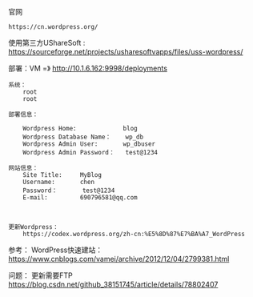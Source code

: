 官网
	
	https://cn.wordpress.org/


使用第三方UShareSoft : 
	https://sourceforge.net/projects/usharesoftvapps/files/uss-wordpress/

部署：VM =》
	http://10.1.6.162:9998/deployments

	系统：
		root
		root

	部署信息：
	
		Wordpress Home: 			blog
		Wordpress Database Name：	wp_db
		Wordpress Admin User:		wp_dbuser
		Wordpress Admin Password：	test@1234
	
	网站信息：
		Site Title:		MyBlog
		Username:		chen
		Password：		test@1234
		E-mail:			690796581@qq.com
		
		
		
	更新Wordpress：
		https://codex.wordpress.org/zh-cn:%E5%8D%87%E7%BA%A7_WordPress
	
	
参考：
	WordPress快速建站：
		https://www.cnblogs.com/vamei/archive/2012/12/04/2799381.html
	
	
问题：
	更新需要FTP
		https://blog.csdn.net/github_38151745/article/details/78802407
	